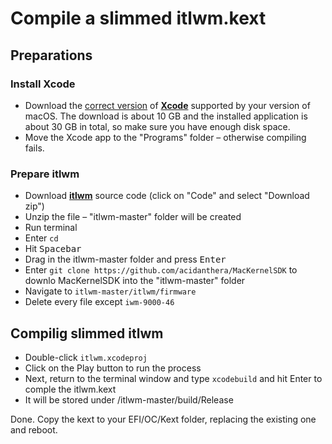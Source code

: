 # Compile a slimmed itlwm.kext


## Preparations

### Install Xcode
- Download the [correct version](https://developer.apple.com/support/xcode/) of [**Xcode**](https://developer.apple.com/download/all/?q=xcode) supported by your version of macOS. The download is about 10 GB and the installed application is about 30 GB in total, so make sure you have enough disk space.
- Move the Xcode app to the "Programs" folder – otherwise compiling fails.

### Prepare itlwm

- Download [**itlwm**](https://github.com/OpenIntelWireless/itlwm) source code (click on "Code" and select "Download zip")
- Unzip the file – "itlwm-master" folder will be created
- Run terminal
- Enter `cd`
- Hit <kbd>Spacebar</kbd>
- Drag in the itlwm-master folder and press <kbd>Enter</kbd>
- Enter `git clone https://github.com/acidanthera/MacKernelSDK` to downlo MacKernelSDK into the "itlwm-master" folder
- Navigate to `itlwm-master/itlwm/firmware`
- Delete every file except `iwm-9000-46`

## Compilig slimmed itlwm

- Double-click `itlwm.xcodeproj`
- Click on the Play button to run the process
- Next, return to the terminal window and type `xcodebuild` and hit Enter to comple the itlwm.kext
- It will be stored under /itlwm-master/build/Release

Done. Copy the kext to your EFI/OC/Kext folder, replacing the existing one and reboot.